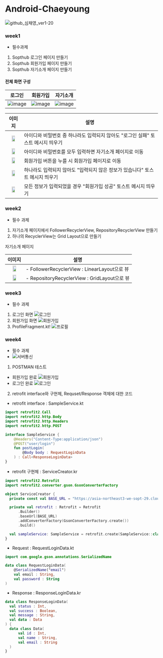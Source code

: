 # Android-Chaeyoung
![github_심채영_ver1-20](https://user-images.githubusercontent.com/70698151/135754368-dd561815-3fc3-4a74-9586-0167392937d5.png)


### week1

- 필수과제
1. Sopthub 로그인 페이지 만들기
2. Sopthub 회원가입 페이지 만들기
3. Sopthub 자기소개 페이지 만들기


#### 전체 화면 구성
|로그인|회원가입|자기소개|
|---|---|---|
|![image](https://user-images.githubusercontent.com/62435316/136698162-4cdaf717-40bb-4674-9efa-4ad61e6ca93d.png)|![image](https://user-images.githubusercontent.com/62435316/136698211-583318a4-0d8c-4fb2-902e-24f5819c28d2.png)|![image](https://user-images.githubusercontent.com/62435316/136698217-4aec7a94-6a8c-4779-9e08-1293e1e46b03.png)|


|이미지|설명|
|:-:|-----|
|<img src="https://user-images.githubusercontent.com/62435316/136698443-9f9cd0b6-ddde-492e-ad7d-4687f2252b89.png"  width="50%" height="50%"/>|아이디와 비밀번호 중 하나라도 입력되지 않아도 "로그인 실패" 토스트 메시지 띄우기|
|<img src="https://user-images.githubusercontent.com/62435316/136698486-8da5fe38-1782-4ea6-ab3c-ea288f2ab48c.png" width="50%" height="50%"/>|아이디와 비밀번호를 모두 입력하면 자기소개 페이지로 이동|
|<img src="https://user-images.githubusercontent.com/62435316/136698519-f9a13aae-c7e7-4d2b-be8b-50336bfe1bf8.png" width="50%" height="50%"/>|회원가입 버튼을 누를 시 회원가입 페이지로 이동|
|<img src="https://user-images.githubusercontent.com/62435316/136698531-458b376c-88c6-43ac-accb-6dfb42d88ab2.png" width="50%" height="50%"/>|하나라도 입력되지 않아도 "입력되지 않은 정보가 있습니다" 토스트 메시지 띄우기|
|<img src="https://user-images.githubusercontent.com/62435316/136698560-a6c68b83-6156-40ad-8416-d36ccccf72e5.png" width="50%" height="50%"/>|모든 정보가 입력되었을 경우 "회원가입 성공" 토스트 메시지 띄우기|



### week2

- 필수 과제

1. 자기소개 페이지에서 FollowerRecyclerView, RepositoryRecyclerView 만들기
2. 하나의 RecyclerView는 Grid Layout으로 만들기



자기소개 페이지


|이미지|설명|
|:-:|-----|
|<img src="https://user-images.githubusercontent.com/62435316/138473996-aba90e18-3c8f-428a-af5e-159ef78c8289.jpg"  width="50%" height="50%"/>|- FollowerRecyclerView : LinearLayout으로 뷰|
|<img src="https://user-images.githubusercontent.com/62435316/138474041-6fefb820-4aed-4e88-8159-008303602d4f.jpg"  width="50%" height="50%"/>|- RepositoryRecyclerView : GridLayout으로 뷰|


### week3

- 필수 과제
1. 로그인 화면
![로그인](https://user-images.githubusercontent.com/62435316/141349147-1808c90b-c0e7-43ee-a7a7-b0fd36c1c70c.gif)
2. 회원가입 화면
![회원가입](https://user-images.githubusercontent.com/62435316/141349935-32e2b307-88ef-4b5f-bad9-1163ef3f3d1a.gif)
3. ProfileFragment.kt!
![프로필](https://user-images.githubusercontent.com/62435316/141350063-05f5f9f0-4d07-4d3d-9bc6-c04afadb5224.gif)


### week4

- 필수 과제
- ![서버통신](https://user-images.githubusercontent.com/62435316/141350231-66056889-7fbf-4bd1-82a0-7e305ed96ea2.gif)

1. POSTMAN 테스트
  - 회원가입 완료
![회원가입](https://user-images.githubusercontent.com/62435316/141344198-5dd79eb9-b210-46f4-8a0a-d5233dccc7db.JPG)
  - 로그인 완료
![로그인](https://user-images.githubusercontent.com/62435316/141344242-bc1e61a2-2144-492a-8044-798304265297.JPG)

2. retrofit interface와 구현체, Requset/Response 객체에  대한 코드

  - retrofit interface : SampleService.kt

  ```kotlin
  import retrofit2.Call
  import retrofit2.http.Body
  import retrofit2.http.Headers
  import retrofit2.http.POST

  interface SampleService {
      @Headers("Content-Type:application/json")
      @POST("user/login")
      fun postLogin(
          @Body body : RequestLoginData
      ) : Call<ResponseLoginData>
  }
  ```
  
  - retrofit 구현체 : ServiceCreator.kr

  ```kotlin
  import retrofit2.Retrofit
  import retrofit2.converter.gson.GsonConverterFactory

  object ServiceCreator {
    private const val BASE_URL = "https://asia-northeast3-we-sopt-29.cloudfunctions.net/api/"

    private val retrofit : Retrofit = Retrofit
        .Builder()
        .baseUrl(BASE_URL)
        .addConverterFactory(GsonConverterFactory.create())
        .build()

    val sampleService: SampleService = retrofit.create(SampleService::class.java)
  }
  ```
  
  - Request : RequestLoginData.kt

  ```Kotlin
  import com.google.gson.annotations.SerializedName

  data class RequestLoginData(
      @SerializedName("email")
      val email : String,
      val password : String
  )
  ```
  
  - Response : ResponseLoginData.kr
  
  ```Kotlin
  data class ResponseLoginData(
    val status : Int,
    val success : Boolean,
    val message : String,
    val data : Data
  ) {
    data class Data(
        val id : Int,
        val name : String,
        val email : String
    )
  }
  ```
